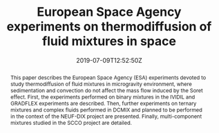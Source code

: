 ---
title: "European Space Agency experiments on thermodiffusion of fluid mixtures in space"
authors:
- M. Braibanti
- P. -A. Artola
- P. Baaske
- H. Bataller
- J. -P. Bazile
- M. M. Bou-Ali
- D. S. Cannell
- M. Carpineti
- admin
- F. Croccolo
- J. Diaz
- A. Donev
- A. Errarte
- J. M. Ezquerro
- A. Frutos-Pastor
- Q. Galand
- G. Galliero
- Y. Gaponenko
- L. García-Fernández
- J. Gavaldá
- F. Giavazzi
- M. Giglio
- C. Giraudet
- H. Hoang
- E. Kufner
- W. Köhler
- E. Lapeira
- A. Laverón-Simavilla
- J. -C. Legros
- I. Lizarraga
- T. Lyubimova
- S. Mazzoni
- N. Melville
- A. Mialdun
- O. Minster
- F. Montel
- F. J. Molster
- J. M. Ortiz De Zárate
- J. Rodríguez
- B. Rousseau
- X. Ruiz
- I. I. Ryzhkov
- M. Schraml
- V. Shevtsova
- C. J. Takacs
- T. Triller
- S. Van Vaerenbergh
- A. Vailati
- A. Verga
- R. Vermorel
- V. Vesovic
- V. Yasnou
- S. Xu
- D. Zapf
- K. Zhang

#author_notes:
#- "author1 note"
#- "author2 note"
date: "2019-07-09T12:52:50Z"
doi: "10.1140/epje/i2019-11849-0"

# Schedule page publish date (NOT publication's date).
publishDate: "2024-04-15T00:00:00Z"

# Publication type.
# Legend: 0 = Uncategorized; 1 = Conference paper; 2 = Journal article;
# 3 = Preprint / Working Paper; 4 = Report; 5 = Book; 6 = Book section;
# 7 = Thesis; 8 = Patent
publication_types: ["article-journal"]

# Publication name and optional abbreviated publication name.
publication: "*The European Physical Journal E* **42**, 1-11"
publication_short: "*Eur. Phys. J. E* **42**, 1-11"

abstract: "This paper describes the European Space Agency (ESA) experiments devoted to study thermodiffusion of fluid mixtures in microgravity environment, where sedimentation and convection do not affect the mass flow induced by the Soret effect. First, the experiments performed on binary mixtures in the IVIDIL and GRADFLEX experiments are described. Then, further experiments on ternary mixtures and complex fluids performed in DCMIX and planned to be performed in the context of the NEUF-DIX project are presented. Finally, multi-component mixtures studied in the SCCO project are detailed."

# Summary. An optional shortened abstract.
summary:

tags:
#- tag1
#- tag2
featured: false

links:
#- name: Link
#  url: "link..."
#url_pdf: ''
#url_code: ''
#url_dataset: ''
#url_poster: ''
#url_project: ''
#url_slides: ''
#url_source: ''
#url_video: ''

# Featured image
# To use, add an image named `featured.jpg/png` to your page's folder. 
image:
  caption: 'Image credit: [Springer](https://media.springernature.com/lw685/springer-static/image/art%3A10.1140%2Fepje%2Fi2019-11849-0/MediaObjects/10189_2019_11849_Fig1_HTML.jpg?as=webp)'
  focal_point: ""
  preview_only: false

# Associated Projects (optional).
#   Associate this publication with one or more of your projects.
#   Simply enter your project's folder or file name without extension.
#   E.g. `internal-project` references `content/project/internal-project/index.md`.
#   Otherwise, set `projects: []`.
projects: []

# Slides (optional).
#   Associate this publication with Markdown slides.
#   Simply enter your slide deck's filename without extension.
#   E.g. `slides: "example"` references `content/slides/example/index.md`.
#   Otherwise, set `slides: ""`.
slides:

# Comments (optional).
#   Enable comments in the page.
commentable: false
---